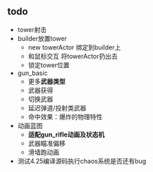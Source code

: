 ﻿## todo
- tower射击
- builder放置tower
  - new towerActor 绑定到builder上
  - 和鼠标交互 将towerActor扔出去
  - 锁定tower位置
- gun_basic
  - 更多**武器类型**
  - 武器获得
  - 切换武器
  - 延迟弹道/投射类武器
  - 命中效果：爆炸的物理特性
- 动画蓝图
  - **适配gun_rifle动画及状态机**
  - 武器瞄准偏移
  - 滑墙跑动画
- 测试4.25编译源码执行chaos系统是否还有bug
